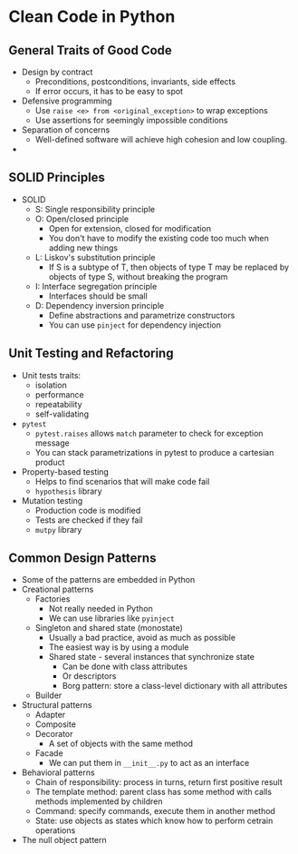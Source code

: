 # Clean Code in Python

## General Traits of Good Code
* Design by contract
  * Preconditions, postconditions, invariants, side effects
  * If error occurs, it has to be easy to spot
* Defensive programming
  * Use `raise <e> from <original_exception>` to wrap exceptions
  * Use assertions for seemingly impossible conditions 
* Separation of concerns
  * Well-defined software will achieve high cohesion and low coupling.
* 

## SOLID Principles
* SOLID
  * S: Single responsibility principle
  * O: Open/closed principle
    * Open for extension, closed for modification
    * You don't have to modify the existing code too much when adding new things
  * L: Liskov's substitution principle
    * If S is a subtype of T, then objects of type T may be replaced by objects of type S, without breaking the program
  * I: Interface segregation principle
    * Interfaces should be small
  * D: Dependency inversion principle
    * Define abstractions and parametrize constructors
    * You can use `pinject` for dependency injection

## Unit Testing and Refactoring
* Unit tests traits:
  * isolation
  * performance
  * repeatability
  * self-validating
* `pytest`
  * `pytest.raises` allows `match` parameter to check for exception message
  * You can stack parametrizations in pytest to produce a cartesian product
* Property-based testing
  * Helps to find scenarios that will make code fail
  * `hypothesis` library
* Mutation testing
  * Production code is modified
  * Tests are checked if they fail
  * `mutpy` library

## Common Design Patterns
* Some of the patterns are embedded in Python
* Creational patterns
  * Factories
    * Not really needed in Python
    * We can use libraries like `pyinject`
  * Singleton and shared state (monostate)
    * Usually a bad practice, avoid as much as possible
    * The easiest way is by using a module
    * Shared state - several instances that synchronize state
      * Can be done with class attributes
      * Or descriptors
      * Borg pattern: store a class-level dictionary with all attributes
  * Builder
* Structural patterns
  * Adapter
  * Composite
  * Decorator
    * A set of objects with the same method
  * Facade
    * We can put them in `__init__.py` to act as an interface
* Behavioral patterns
  * Chain of responsibility: process in turns, return first positive result
  * The template method: parent class has some method with calls methods implemented by children
  * Command: specify commands, execute them in another method
  * State: use objects as states which know how to perform cetrain operations
* The null object pattern
